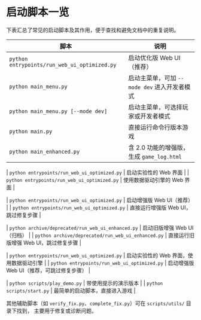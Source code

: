 # 启动脚本一览

下表汇总了常见的启动脚本及其作用，便于查找和避免文档中的重复说明。

| 脚本 | 说明 |
| ---- | ---- |
| `python entrypoints/run_web_ui_optimized.py` | 启动优化版 Web UI（推荐） |
| `python main_menu.py` | 启动主菜单，可加 `--mode dev` 进入开发者模式 |
| `python main_menu.py [--mode dev]` | 启动主菜单，可选择玩家或开发者模式 |
| `python main.py` | 直接运行命令行版本游戏 |
| `python main_enhanced.py` | 含 2.0 功能的增强版，生成 `game_log.html` |
 
| `python entrypoints/run_web_ui_optimized.py` | 启动实验性的 Web 界面 |
| `python entrypoints/run_web_ui_optimized.py` | 使用数据驱动引擎的 Web 界面 |
 
| `python entrypoints/run_web_ui_optimized.py` | 启动增强版 Web UI（推荐） |
| `python entrypoints/run_web_ui_optimized.py` | 直接运行增强版 Web UI，跳过修复步骤 |
 
| `python archive/deprecated/run_web_ui_enhanced.py` | 启动旧版增强 Web UI（归档） |
| `python archive/deprecated/run_web_ui_enhanced.py` | 直接运行旧版增强 Web UI，跳过修复步骤 |
 
 
| `python entrypoints/run_web_ui_optimized.py` | 启动实验性的 Web 界面，使用数据驱动引擎 |
| `python entrypoints/run_web_ui_optimized.py` | 启动增强版 Web UI（推荐，可跳过修复步骤） |
 
| `python scripts/play_demo.py` | 带使用提示的演示版本 |
| `python scripts/start.py` | 最简单的启动脚本，直接进入游戏 |

其他辅助脚本（如 `verify_fix.py`、`complete_fix.py`）可在 `scripts/utils/` 目录下找到，
主要用于修复或诊断问题。

